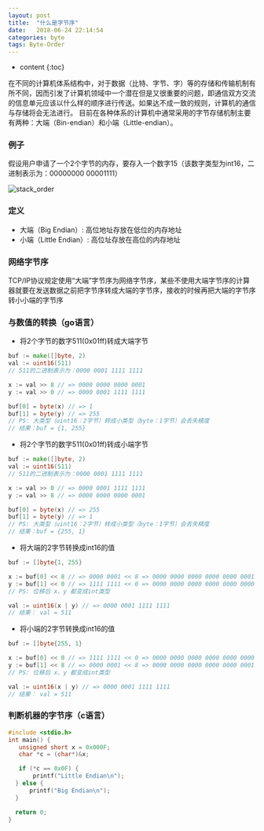```yaml
---
layout: post
title:  "什么是字节序"
date:   2018-06-24 22:14:54
categories: byte
tags: Byte-Order
---
```


* content
{:toc}

在不同的计算机体系结构中，对于数据（比特、字节、字）等的存储和传输机制有所不同，因而引发了计算机领域中一个潜在但是又很重要的问题，即通信双方交流的信息单元应该以什么样的顺序进行传送。如果达不成一致的规则，计算机的通信与存储将会无法进行。
目前在各种体系的计算机中通常采用的字节存储机制主要有两种：大端（Bin-endian）和小端（Little-endian）。






### 例子
假设用户申请了一个2个字节的内存，要存入一个数字15（该数字类型为int16，二进制表示为：00000000 00001111）

![stack_order]({{site.url}}/images/stack_order.png)

### 定义
* 大端（Big Endian）: 高位地址存放在低位的内存地址
* 小端（Little Endian）: 高位址存放在高位的内存地址

### 网络字节序
TCP/IP协议规定使用“大端”字节序为网络字节序，某些不使用大端字节序的计算器就要在发送数据之前把字节序转成大端的字节序，接收的时候再把大端的字节序转小小端的字节序

### 与数值的转换（go语言）

* 将2个字节的数字511(0x01ff)转成大端字节

```go
buf := make([]byte, 2)
val := uint16(511)
// 511的二进制表示为：0000 0001 1111 1111

x := val >> 8 // => 0000 0000 0000 0001
y := val >> 0 // => 0000 0001 1111 1111

buf[0] = byte(x) // => 1
buf[1] = byte(y) // => 255
// PS: 大类型（uint16：2字节）转成小类型（byte：1字节）会丢失精度
// 结果：buf = {1, 255}
```
* 将2个字节的数字511(0x01ff)转成小端字节

```go
buf := make([]byte, 2)
val := uint16(511)
// 511的二进制表示为：0000 0001 1111 1111

x := val >> 0 // => 0000 0001 1111 1111
y := val >> 8 // => 0000 0000 0000 0001

buf[0] = byte(x) // => 255
buf[1] = byte(y) // => 1
// PS: 大类型（uint16：2字节）转成小类型（byte：1字节）会丢失精度
// 结果：buf = {255, 1}
```
* 将大端的2字节转换成int16的值

```go
buf := []byte{1, 255}

x := buf[0] << 8 // => 0000 0001 << 8 => 0000 0000 0000 0000 0000 0001 0000 0000
y := buf[1] << 0 // => 1111 1111 << 0 => 0000 0000 0000 0000 0000 0000 1111 1111
// PS: 位移后 x、y 都变成int类型

val := uint16(x | y) // => 0000 0001 1111 1111
// 结果： val = 511
```
* 将小端的2字节转换成int16的值

```go
buf := []byte{255, 1}

x := buf[0] << 0 // => 1111 1111 << 0 => 0000 0000 0000 0000 0000 0000 1111 1111
y := buf[1] << 8 // => 0000 0001 << 8 => 0000 0000 0000 0000 0000 0001 0000 0000
// PS: 位移后 x、y 都变成int类型

val := uint16(x | y) // => 0000 0001 1111 1111
// 结果： val = 511
```

### 判断机器的字节序（c语言）

```c
#include <stdio.h>
int main() {
   unsigned short x = 0x000F;
   char *c = (char*)&x;

   if (*c == 0x0F) {
       printf("Little Endian\n");
  } else {
      printf("Big Endian\n");
  }

  return 0;
}
```